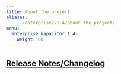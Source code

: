 ```yaml
---
title: About the project
aliases:
    - /enterprise/v1.4/about-the-project/
menu:
  enterprise_kapacitor_1_4:
    weight: 60
---
```


## [Release Notes/Changelog](/enterprise_kapacitor/v1.4/about-the-project/release-notes-changelog/)
